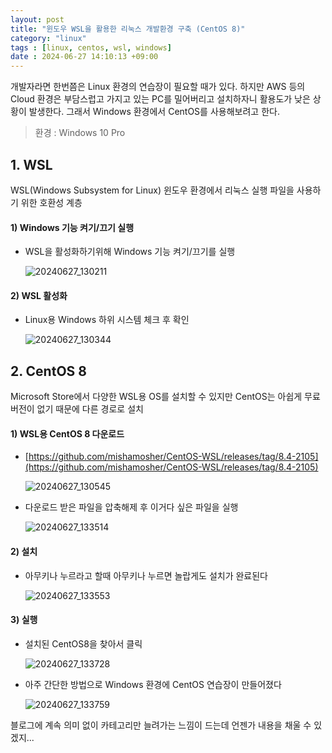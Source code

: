 ```yaml
---
layout: post
title: "윈도우 WSL을 활용한 리눅스 개발환경 구축 (CentOS 8)"
category: "linux"
tags : [linux, centos, wsl, windows]
date : 2024-06-27 14:10:13 +09:00
---
```


개발자라면 한번쯤은 Linux 환경의 연습장이 필요할 때가 있다. 하지만 AWS 등의 Cloud 환경은 부담스럽고
가지고 있는 PC를 밀어버리고 설치하자니 활용도가 낮은 상황이 발생한다. 그래서 Windows 환경에서 CentOS를 사용해보려고 한다.

> 환경 : Windows 10 Pro


## 1. WSL
WSL(Windows Subsystem for Linux) 윈도우 환경에서 리눅스 실행 파일을 사용하기 위한 호환성 계층

#### 1) Windows 기능 켜기/끄기 실행
- WSL을 활성화하기위해 Windows 기능 켜기/끄기를 실행

  ![20240627_130211](https://github.com/rundevelrun/rundevelrun.github.io/assets/40383414/e592fd7a-52ea-414d-b370-dcfaeda63eb6)


#### 2) WSL 활성화
- Linux용 Windows 하위 시스템 체크 후 확인

  ![20240627_130344](https://github.com/rundevelrun/rundevelrun.github.io/assets/40383414/4ec724e6-3d29-433a-9c87-c0fdc70a63c2)



## 2. CentOS 8
Microsoft Store에서 다양한 WSL용 OS를 설치할 수 있지만 CentOS는 아쉽게 무료버전이 없기 때문에 다른 경로로 설치

#### 1) WSL용 CentOS 8 다운로드
- [https://github.com/mishamosher/CentOS-WSL/releases/tag/8.4-2105](https://github.com/mishamosher/CentOS-WSL/releases/tag/8.4-2105)

  ![20240627_130545](https://github.com/rundevelrun/rundevelrun.github.io/assets/40383414/1abcc23d-e038-4dec-9b50-5cb616f339d5)

- 다운로드 받은 파일을 압축해제 후 이거다 싶은 파일을 실행

  ![20240627_133514](https://github.com/rundevelrun/rundevelrun.github.io/assets/40383414/dcbdd0b9-d200-4b24-9d94-0b60a25fdb0e)


#### 2) 설치
- 아무키나 누르라고 할때 아무키나 누르면 놀랍게도 설치가 완료된다

  ![20240627_133553](https://github.com/rundevelrun/rundevelrun.github.io/assets/40383414/7ac4bfe9-7cf6-4e54-89f1-d26722c09e22)

#### 3) 실행
- 설치된 CentOS8을 찾아서 클릭

  ![20240627_133728](https://github.com/rundevelrun/rundevelrun.github.io/assets/40383414/ef5d75ba-ba8f-444c-b56e-2bebb44ae109)

- 아주 간단한 방법으로 Windows 환경에 CentOS 연습장이 만들어졌다

  ![20240627_133759](https://github.com/rundevelrun/rundevelrun.github.io/assets/40383414/4a81eb29-29a0-425a-b547-352769c99b73)



블로그에 계속 의미 없이 카테고리만 늘려가는 느낌이 드는데 언젠가 내용을 채울 수 있겠지...